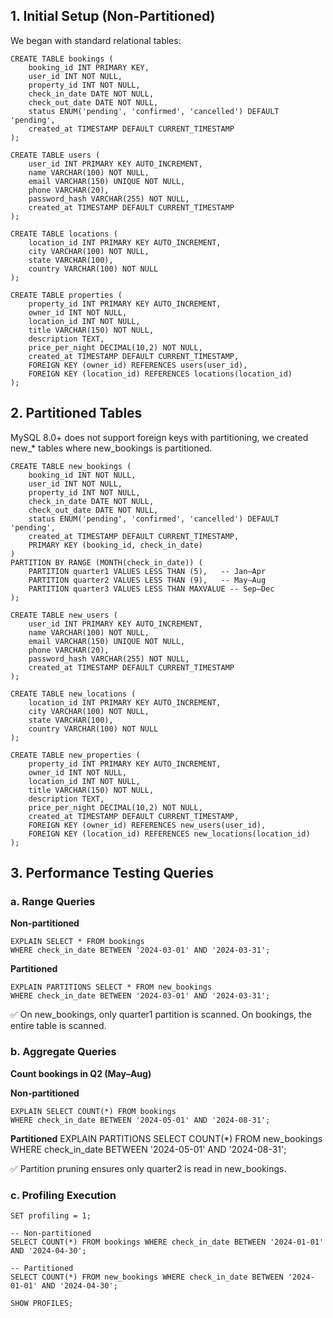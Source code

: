 ## 1. Initial Setup (Non-Partitioned)

We began with standard relational tables:

```
CREATE TABLE bookings (
    booking_id INT PRIMARY KEY,
    user_id INT NOT NULL,
    property_id INT NOT NULL,
    check_in_date DATE NOT NULL,
    check_out_date DATE NOT NULL,
    status ENUM('pending', 'confirmed', 'cancelled') DEFAULT 'pending',
    created_at TIMESTAMP DEFAULT CURRENT_TIMESTAMP
);

CREATE TABLE users (
    user_id INT PRIMARY KEY AUTO_INCREMENT,
    name VARCHAR(100) NOT NULL,
    email VARCHAR(150) UNIQUE NOT NULL,
    phone VARCHAR(20),
    password_hash VARCHAR(255) NOT NULL,
    created_at TIMESTAMP DEFAULT CURRENT_TIMESTAMP
);

CREATE TABLE locations (
    location_id INT PRIMARY KEY AUTO_INCREMENT,
    city VARCHAR(100) NOT NULL,
    state VARCHAR(100),
    country VARCHAR(100) NOT NULL
);

CREATE TABLE properties (
    property_id INT PRIMARY KEY AUTO_INCREMENT,
    owner_id INT NOT NULL,
    location_id INT NOT NULL,
    title VARCHAR(150) NOT NULL,
    description TEXT,
    price_per_night DECIMAL(10,2) NOT NULL,
    created_at TIMESTAMP DEFAULT CURRENT_TIMESTAMP,
    FOREIGN KEY (owner_id) REFERENCES users(user_id),
    FOREIGN KEY (location_id) REFERENCES locations(location_id)
);
```

## 2. Partitioned Tables

MySQL 8.0+ does not support foreign keys with partitioning, we created new_* tables where new_bookings is partitioned.

```
CREATE TABLE new_bookings (
    booking_id INT NOT NULL,
    user_id INT NOT NULL,
    property_id INT NOT NULL,
    check_in_date DATE NOT NULL,
    check_out_date DATE NOT NULL,
    status ENUM('pending', 'confirmed', 'cancelled') DEFAULT 'pending',
    created_at TIMESTAMP DEFAULT CURRENT_TIMESTAMP,
    PRIMARY KEY (booking_id, check_in_date)
)
PARTITION BY RANGE (MONTH(check_in_date)) (
    PARTITION quarter1 VALUES LESS THAN (5),   -- Jan–Apr
    PARTITION quarter2 VALUES LESS THAN (9),   -- May–Aug
    PARTITION quarter3 VALUES LESS THAN MAXVALUE -- Sep–Dec
);

CREATE TABLE new_users (
    user_id INT PRIMARY KEY AUTO_INCREMENT,
    name VARCHAR(100) NOT NULL,
    email VARCHAR(150) UNIQUE NOT NULL,
    phone VARCHAR(20),
    password_hash VARCHAR(255) NOT NULL,
    created_at TIMESTAMP DEFAULT CURRENT_TIMESTAMP
);

CREATE TABLE new_locations (
    location_id INT PRIMARY KEY AUTO_INCREMENT,
    city VARCHAR(100) NOT NULL,
    state VARCHAR(100),
    country VARCHAR(100) NOT NULL
);

CREATE TABLE new_properties (
    property_id INT PRIMARY KEY AUTO_INCREMENT,
    owner_id INT NOT NULL,
    location_id INT NOT NULL,
    title VARCHAR(150) NOT NULL,
    description TEXT,
    price_per_night DECIMAL(10,2) NOT NULL,
    created_at TIMESTAMP DEFAULT CURRENT_TIMESTAMP,
    FOREIGN KEY (owner_id) REFERENCES new_users(user_id),
    FOREIGN KEY (location_id) REFERENCES new_locations(location_id)
);

```

## 3. Performance Testing Queries
### a. Range Queries
__Non-partitioned__
```
EXPLAIN SELECT * FROM bookings 
WHERE check_in_date BETWEEN '2024-03-01' AND '2024-03-31';
```
__Partitioned__

```
EXPLAIN PARTITIONS SELECT * FROM new_bookings 
WHERE check_in_date BETWEEN '2024-03-01' AND '2024-03-31';
```

✅ On new_bookings, only quarter1 partition is scanned.
On bookings, the entire table is scanned.

### b. Aggregate Queries
__Count bookings in Q2 (May–Aug)__

__Non-partitioned__
```
EXPLAIN SELECT COUNT(*) FROM bookings
WHERE check_in_date BETWEEN '2024-05-01' AND '2024-08-31';
```

__Partitioned__
EXPLAIN PARTITIONS SELECT COUNT(*) FROM new_bookings
WHERE check_in_date BETWEEN '2024-05-01' AND '2024-08-31';


✅ Partition pruning ensures only quarter2 is read in new_bookings.

### c. Profiling Execution

```
SET profiling = 1;

-- Non-partitioned
SELECT COUNT(*) FROM bookings WHERE check_in_date BETWEEN '2024-01-01' AND '2024-04-30';

-- Partitioned
SELECT COUNT(*) FROM new_bookings WHERE check_in_date BETWEEN '2024-01-01' AND '2024-04-30';

SHOW PROFILES;

```
